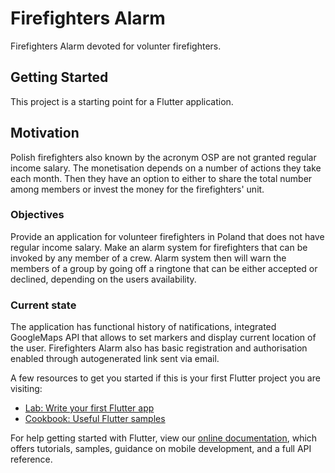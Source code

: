 # Firefighters Alarm

Firefighters Alarm devoted for volunter firefighters.

## Getting Started

This project is a starting point for a Flutter application.

## Motivation

Polish firefighters also known by the acronym OSP are not granted regular income salary. The monetisation
depends on a number of actions they take each month. Then they have an option to either to share the total number among members
or invest the money for the firefighters' unit.

### Objectives

Provide an application for volunteer firefighters in Poland that does not have regular income salary.
Make an alarm system for firefighters that can be invoked by any member of a crew. Alarm system then
will warn the members of a group by going off a ringtone that can be either accepted or declined, depending on the users availability.

### Current state

The application has functional history of natifications, integrated GoogleMaps API that allows to set markers and display current location of the user. 
Firefighters Alarm also has basic registration and authorisation enabled through autogenerated link sent via email.

A few resources to get you started if this is your first Flutter project you are visiting:

- [Lab: Write your first Flutter app](https://flutter.dev/docs/get-started/codelab)
- [Cookbook: Useful Flutter samples](https://flutter.dev/docs/cookbook)

For help getting started with Flutter, view our
[online documentation](https://flutter.dev/docs), which offers tutorials,
samples, guidance on mobile development, and a full API reference.
